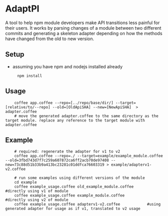 # AdaptPI
A tool to help npm module developers make API transitions less painful for their users. It works by parsing changes of a module between two different commits and generating a skeleton adapter depending on how the methods have changed from the old to new version.

## Setup
* assuming you have npm and nodejs installed already

        npm install

## Usage
        coffee app.coffee --repo=[../repo/base/dir/] --target=[relative/to/--repo] --old=[OldApiSHA] --new=[NewApiSHA]  >  adapter.coffee
        # move the generated adapter.coffee to the same directory as the target module. replace any reference to the target module with adapter.coffee
## Example
        # required: regenerate the adapter for v1 to v2
        coffee app.coffee --repo=./ --target=example/example_module.coffee --old=3fbd743d7f7c259a607872ca6ff2acb70de97408 --new=73c88d51b33b9a413bc23281c01ddfca76603319 > example/adapterv1-v2.coffee

        # run some examples using different versions of the module
        cd example
        coffee example_usage.coffee old_example_module.coffee      #directly using v1 of module
        coffee example_usage.coffee example_module.coffee          #directly using v2 of module
        coffee example_usage.coffee adapterv1-v2.coffee            #using generated adapter for usage as if v1, translated to v2 usage

